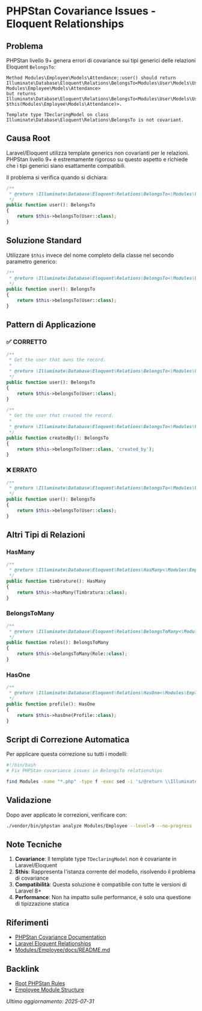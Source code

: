 # PHPStan Covariance Issues - Eloquent Relationships

## Problema

PHPStan livello 9+ genera errori di covariance sui tipi generici delle relazioni Eloquent `BelongsTo`:

```
Method Modules\Employee\Models\Attendance::user() should return 
Illuminate\Database\Eloquent\Relations\BelongsTo<Modules\User\Models\User, Modules\Employee\Models\Attendance> 
but returns Illuminate\Database\Eloquent\Relations\BelongsTo<Modules\User\Models\User, $this(Modules\Employee\Models\Attendance)>.

Template type TDeclaringModel on class Illuminate\Database\Eloquent\Relations\BelongsTo is not covariant.
```

## Causa Root

Laravel/Eloquent utilizza template generics non covarianti per le relazioni. PHPStan livello 9+ è estremamente rigoroso su questo aspetto e richiede che i tipi generici siano esattamente compatibili.

Il problema si verifica quando si dichiara:
```php
/**
 * @return \Illuminate\Database\Eloquent\Relations\BelongsTo<\Modules\User\Models\User, \Modules\Employee\Models\Attendance>
 */
public function user(): BelongsTo
{
    return $this->belongsTo(User::class);
}
```

## Soluzione Standard

Utilizzare `$this` invece del nome completo della classe nel secondo parametro generico:

```php
/**
 * @return \Illuminate\Database\Eloquent\Relations\BelongsTo<\Modules\User\Models\User, $this>
 */
public function user(): BelongsTo
{
    return $this->belongsTo(User::class);
}
```

## Pattern di Applicazione

### ✅ CORRETTO
```php
/**
 * Get the user that owns the record.
 *
 * @return \Illuminate\Database\Eloquent\Relations\BelongsTo<\Modules\User\Models\User, $this>
 */
public function user(): BelongsTo
{
    return $this->belongsTo(User::class);
}

/**
 * Get the user that created the record.
 *
 * @return \Illuminate\Database\Eloquent\Relations\BelongsTo<\Modules\User\Models\User, $this>
 */
public function createdBy(): BelongsTo
{
    return $this->belongsTo(User::class, 'created_by');
}
```

### ❌ ERRATO
```php
/**
 * @return \Illuminate\Database\Eloquent\Relations\BelongsTo<\Modules\User\Models\User, \Modules\Employee\Models\Attendance>
 */
public function user(): BelongsTo
{
    return $this->belongsTo(User::class);
}
```

## Altri Tipi di Relazioni

### HasMany
```php
/**
 * @return \Illuminate\Database\Eloquent\Relations\HasMany<\Modules\Employee\Models\Timbratura>
 */
public function timbrature(): HasMany
{
    return $this->hasMany(Timbratura::class);
}
```

### BelongsToMany
```php
/**
 * @return \Illuminate\Database\Eloquent\Relations\BelongsToMany<\Modules\User\Models\Role>
 */
public function roles(): BelongsToMany
{
    return $this->belongsToMany(Role::class);
}
```

### HasOne
```php
/**
 * @return \Illuminate\Database\Eloquent\Relations\HasOne<\Modules\Employee\Models\Profile>
 */
public function profile(): HasOne
{
    return $this->hasOne(Profile::class);
}
```

## Script di Correzione Automatica

Per applicare questa correzione su tutti i modelli:

```bash
#!/bin/bash
# Fix PHPStan covariance issues in BelongsTo relationships

find Modules -name "*.php" -type f -exec sed -i 's/@return \\Illuminate\\Database\\Eloquent\\Relations\\BelongsTo<\\([^,]*\\), \\([^>]*\\)>/@return \\Illuminate\\Database\\Eloquent\\Relations\\BelongsTo<\\1, $this>/g' {} \;
```

## Validazione

Dopo aver applicato le correzioni, verificare con:

```bash
./vendor/bin/phpstan analyze Modules/Employee --level=9 --no-progress
```

## Note Tecniche

1. **Covariance**: Il template type `TDeclaringModel` non è covariante in Laravel/Eloquent
2. **$this**: Rappresenta l'istanza corrente del modello, risolvendo il problema di covariance
3. **Compatibilità**: Questa soluzione è compatibile con tutte le versioni di Laravel 8+
4. **Performance**: Non ha impatto sulle performance, è solo una questione di tipizzazione statica

## Riferimenti

- [PHPStan Covariance Documentation](https://phpstan.org/blog/whats-up-with-template-covariant)
- [Laravel Eloquent Relationships](https://laravel.com/docs/eloquent-relationships)
- [Modules/Employee/docs/README.md](./README.md)

## Backlink

- [Root PHPStan Rules](../../../docs/phpstan_rules.md)
- [Employee Module Structure](./module_structure.md)

*Ultimo aggiornamento: 2025-07-31*
